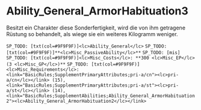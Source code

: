 # Ability_General_ArmorHabituation3

Besitzt ein Charakter diese Sonderfertigkeit, wird die von ihm getragene Rüstung so behandelt, als wiege sie ein weiteres Kilogramm weniger.

`SP_TODO: [txt(col=#9F9F9F)]<lc>Ability_General</lc>`
`SP_TODO: [txt(col=#9F9F9F)]**<lc>Misc_PassiveAbility</lc>**`
`SP_TODO: [mis]`
`SP_TODO: [txt(col=#9F9F9F)]<lc>Misc_Costs</lc>: **300 <lc>Misc_EP</lc> (3 <lc>Misc_GP</lc>)**`
`SP_TODO: [txt(col=#9F9F9F)]<lc>Misc_Requirements</lc>: <link="BasicRules;SupplementPrimaryAttributes;pri-a/cn"><lc>pri-a/cn</lc></link> (15), <link="BasicRules;SupplementPrimaryAttributes;pri-a/st"><lc>pri-a/st</lc></link> (14), <link="BasicRules;SupplementAbilities;Ability_General_ArmorHabituation2"><lc>Ability_General_ArmorHabituation2</lc></link>`
